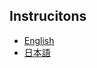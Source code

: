 

## Instrucitons

* [English](https://docs.google.com/document/d/1uocAbHHI6CrIe6MWa6gdhoZLjpmh5HAsHUl0j6q9rKE/edit?usp=sharing)
* [日本語](https://docs.google.com/document/d/1okmvrc6Ll5USOApr1dtPRuQNoY_ppC5KyYURb35qmi0/edit?usp=sharing)


